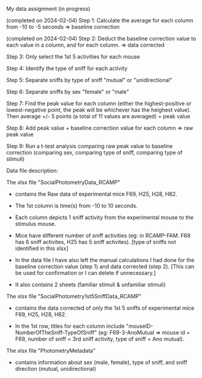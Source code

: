 My data assignment (in progress)

  (completed on 2024-02-04) Step 1: Calculate the average for each column from -10 to -5 seconds => baseline correction 
  
  (completed on 2024-02-04) Step 2: Deduct the baseline correction value to each value in a column, and for each column. => data corrected 
  
  Step 3: Only select the 1st 5 activities for each mouse
  
  Step 4: Identify the type of sniff for each activity
  
  Step 5: Separate sniffs by type of sniff "mutual" or "unidirectional"
  
  Step 6: Separate sniffs by sex "female" or "male"
  
  Step 7: Find the peak value for each column (either the highest-positive or lowest-negative point, the peak will be whichever has the heighest value). Then average +/- 5 points (a total of 11 values are averaged) = peak value
  
  Step 8: Add peak value + baseline correction value for each column => raw peak value
  
  Step 9: Run a t-test analysis comparing raw peak value to baseline correction (comparing sex, comparing type of sniff, comparing type of stimuli)
  
  
Data file description:



The xlsx file "SocialPhotometryData_RCAMP"
  
  - contains the Raw data of experimental mice F69, H25, H28, H82.
  
  - The 1st column is time(s) from -10 to 10 seconds.
  
  - Each column depicts 1 sniff activity from the experimental mouse to the stimulus mouse.
  
  - Mice have different number of sniff activities (eg: in RCAMP-FAM. F69 has 6 sniff activites, H25 has 5 sniff activites). [type of sniffs not identified in this xlsx]
  
  - In the data file I have also left the manual calculations I had done for the baseline correction value (step 1) and data corrected (step 2). [This can be used for confirmation or I can delete if unnecessary.]
  
  - It also contains 2 sheets (familiar stimuli & unfamiliar stimuli)
  


The xlsx file "SocialPhotometry1st5SniffData_RCAMP" 

  - contains the data corrected of only the 1st 5 sniffs of experimental mice F69, H25, H28, H82.
  
  - In the 1st row, titles for each column include "mouseID-NumberOfTheSniff-TypeOfSniff" (eg: F69-3-AnoMutual => mouse id = F69, number of sniff = 3rd sniff activity, type of sniff = Ano mutual).
  


The xlsx file "PhotometryMetadata"
 
 - contains information about sex (male, female), type of sniff, and sniff direction (mutual, unidirectional)